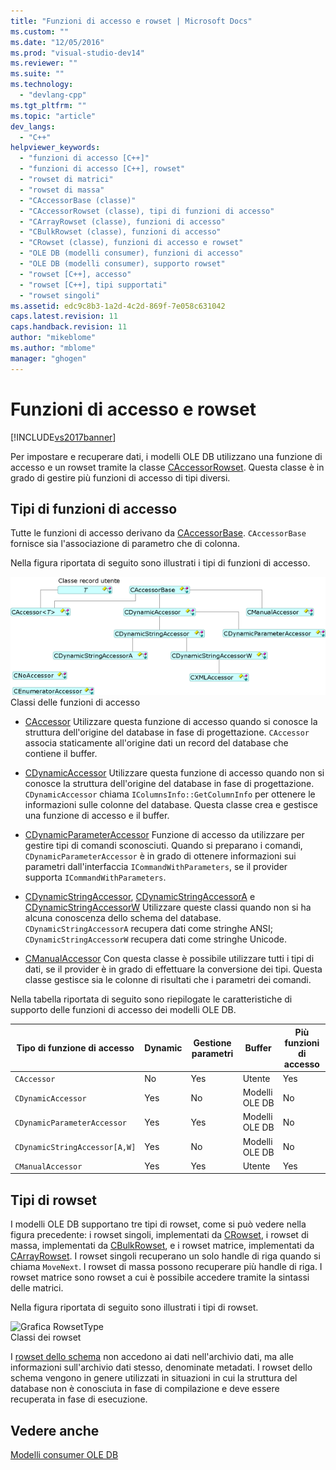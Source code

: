 ```yaml
---
title: "Funzioni di accesso e rowset | Microsoft Docs"
ms.custom: ""
ms.date: "12/05/2016"
ms.prod: "visual-studio-dev14"
ms.reviewer: ""
ms.suite: ""
ms.technology: 
  - "devlang-cpp"
ms.tgt_pltfrm: ""
ms.topic: "article"
dev_langs: 
  - "C++"
helpviewer_keywords: 
  - "funzioni di accesso [C++]"
  - "funzioni di accesso [C++], rowset"
  - "rowset di matrici"
  - "rowset di massa"
  - "CAccessorBase (classe)"
  - "CAccessorRowset (classe), tipi di funzioni di accesso"
  - "CArrayRowset (classe), funzioni di accesso"
  - "CBulkRowset (classe), funzioni di accesso"
  - "CRowset (classe), funzioni di accesso e rowset"
  - "OLE DB (modelli consumer), funzioni di accesso"
  - "OLE DB (modelli consumer), supporto rowset"
  - "rowset [C++], accesso"
  - "rowset [C++], tipi supportati"
  - "rowset singoli"
ms.assetid: edc9c8b3-1a2d-4c2d-869f-7e058c631042
caps.latest.revision: 11
caps.handback.revision: 11
author: "mikeblome"
ms.author: "mblome"
manager: "ghogen"
---
```

# Funzioni di accesso e rowset
[!INCLUDE[vs2017banner](../../assembler/inline/includes/vs2017banner.md)]

Per impostare e recuperare dati, i modelli OLE DB utilizzano una funzione di accesso e un rowset tramite la classe [CAccessorRowset](../../data/oledb/caccessorrowset-class.md).  Questa classe è in grado di gestire più funzioni di accesso di tipi diversi.  
  
## Tipi di funzioni di accesso  
 Tutte le funzioni di accesso derivano da [CAccessorBase](../../data/oledb/caccessorbase-class.md).  `CAccessorBase` fornisce sia l'associazione di parametro che di colonna.  
  
 Nella figura riportata di seguito sono illustrati i tipi di funzioni di accesso.  
  
 ![Tipi di funzioni di accesso](../../data/oledb/media/vcaccessortypes.gif "vcAccessorTypes")  
Classi delle funzioni di accesso  
  
-   [CAccessor](../../data/oledb/caccessor-class.md) Utilizzare questa funzione di accesso quando si conosce la struttura dell'origine del database in fase di progettazione.  `CAccessor` associa staticamente all'origine dati un record del database che contiene il buffer.  
  
-   [CDynamicAccessor](../../data/oledb/cdynamicaccessor-class.md) Utilizzare questa funzione di accesso quando non si conosce la struttura dell'origine del database in fase di progettazione.  `CDynamicAccessor` chiama `IColumnsInfo::GetColumnInfo` per ottenere le informazioni sulle colonne del database.  Questa classe crea e gestisce una funzione di accesso e il buffer.  
  
-   [CDynamicParameterAccessor](../../data/oledb/cdynamicparameteraccessor-class.md) Funzione di accesso da utilizzare per gestire tipi di comandi sconosciuti.  Quando si preparano i comandi, `CDynamicParameterAccessor` è in grado di ottenere informazioni sui parametri dall'interfaccia `ICommandWithParameters`, se il provider supporta `ICommandWithParameters`.  
  
-   [CDynamicStringAccessor](../../data/oledb/cdynamicstringaccessor-class.md), [CDynamicStringAccessorA](../../data/oledb/cdynamicstringaccessora-class.md) e [CDynamicStringAccessorW](../../data/oledb/cdynamicstringaccessorw-class.md) Utilizzare queste classi quando non si ha alcuna conoscenza dello schema del database.  `CDynamicStringAccessorA` recupera dati come stringhe ANSI; `CDynamicStringAccessorW` recupera dati come stringhe Unicode.  
  
-   [CManualAccessor](../../data/oledb/cmanualaccessor-class.md) Con questa classe è possibile utilizzare tutti i tipi di dati, se il provider è in grado di effettuare la conversione dei tipi.  Questa classe gestisce sia le colonne di risultati che i parametri dei comandi.  
  
 Nella tabella riportata di seguito sono riepilogate le caratteristiche di supporto delle funzioni di accesso dei modelli OLE DB.  
  
|Tipo di funzione di accesso|Dynamic|Gestione parametri|Buffer|Più funzioni di accesso|  
|---------------------------------|-------------|------------------------|------------|-----------------------------|  
|`CAccessor`|No|Yes|Utente|Yes|  
|`CDynamicAccessor`|Yes|No|Modelli OLE DB|No|  
|`CDynamicParameterAccessor`|Yes|Yes|Modelli OLE DB|No|  
|`CDynamicStringAccessor[A,W]`|Yes|No|Modelli OLE DB|No|  
|`CManualAccessor`|Yes|Yes|Utente|Yes|  
  
## Tipi di rowset  
 I modelli OLE DB supportano tre tipi di rowset, come si può vedere nella figura precedente: i rowset singoli, implementati da [CRowset](../../data/oledb/crowset-class.md), i rowset di massa, implementati da [CBulkRowset](../../data/oledb/cbulkrowset-class.md), e i rowset matrice, implementati da [CArrayRowset](../../data/oledb/carrayrowset-class.md).  I rowset singoli recuperano un solo handle di riga quando si chiama `MoveNext`.  I rowset di massa possono recuperare più handle di riga.  I rowset matrice sono rowset a cui è possibile accedere tramite la sintassi delle matrici.  
  
 Nella figura riportata di seguito sono illustrati i tipi di rowset.  
  
 ![Grafica RowsetType](../../data/oledb/media/vcrowsettypes.png "vcRowsetTypes")  
Classi dei rowset  
  
 I [rowset dello schema](../../data/oledb/obtaining-metadata-with-schema-rowsets.md) non accedono ai dati nell'archivio dati, ma alle informazioni sull'archivio dati stesso, denominate metadati.  I rowset dello schema vengono in genere utilizzati in situazioni in cui la struttura del database non è conosciuta in fase di compilazione e deve essere recuperata in fase di esecuzione.  
  
## Vedere anche  
 [Modelli consumer OLE DB](../../data/oledb/ole-db-consumer-templates-cpp.md)
